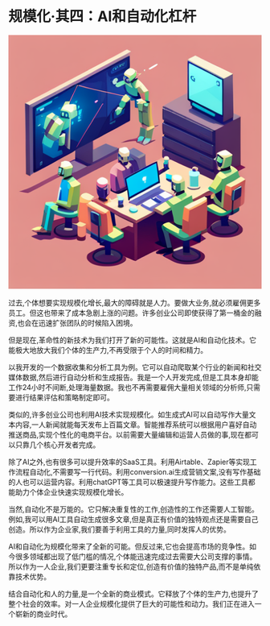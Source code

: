 # 规模化·其四：AI和自动化杠杆

![](../images/20230804110413.png)

过去,个体想要实现规模化增长,最大的障碍就是人力。要做大业务,就必须雇佣更多员工。但这也带来了成本急剧上涨的问题。许多创业公司即使获得了第一桶金的融资,也会在迅速扩张团队的时候陷入困境。

但是现在,革命性的新技术为我们打开了新的可能性。这就是AI和自动化技术。它能极大地放大我们个体的生产力,不再受限于个人的时间和精力。

以我开发的一个数据收集和分析工具为例。它可以自动爬取某个行业的新闻和社交媒体数据,然后进行自动分析和生成报告。我是一个人开发完成,但是工具本身却能工作24小时不间断,处理海量数据。我也不再需要雇佣大量相关领域的分析师,只需要进行结果评估和策略制定即可。

类似的,许多创业公司也利用AI技术实现规模化。如生成式AI可以自动写作大量文本内容,一人新闻就能每天发布上百篇文章。智能推荐系统可以根据用户喜好自动推送商品,实现个性化的电商平台。以前需要大量编辑和运营人员做的事,现在都可以只靠几个核心开发者完成。

除了AI之外,也有很多可以提升效率的SaaS工具。利用Airtable、Zapier等实现工作流程自动化,不需要写一行代码。利用conversion.ai生成营销文案,没有写作基础的人也可以运营内容。利用chatGPT等工具可以极速提升写作能力。这些工具都能助力个体企业快速实现规模化增长。

当然,自动化不是万能的。它只解决重复性的工作,创造性的工作还需要人工智能。例如,我可以用AI工具自动生成很多文章,但是真正有价值的独特观点还是需要自己创造。所以作为企业家,我们要善于利用工具的力量,同时发挥人的优势。

AI和自动化为规模化带来了全新的可能。但反过来,它也会提高市场的竞争性。如今很多领域都出现了低门槛的情况,个体能迅速完成过去需要大公司支撑的事情。所以作为一人企业,我们更要注重专长和定位,创造有价值的独特产品,而不是单纯依靠技术优势。

结合自动化和人的力量,是一个全新的商业模式。它释放了个体的生产力,也提升了整个社会的效率。对一人企业规模化提供了巨大的可能性和动力。我们正在进入一个崭新的商业时代。
